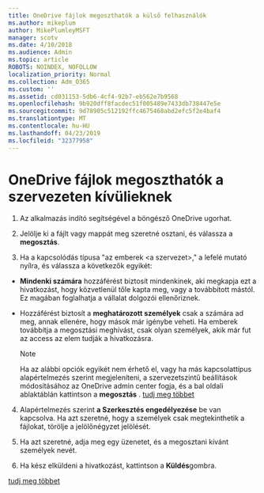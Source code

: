 ```yaml
---
title: OneDrive fájlok megoszthatók a külső felhasználók
ms.author: mikeplum
author: MikePlumleyMSFT
manager: scotv
ms.date: 4/10/2018
ms.audience: Admin
ms.topic: article
ROBOTS: NOINDEX, NOFOLLOW
localization_priority: Normal
ms.collection: Adm_O365
ms.custom: ''
ms.assetid: cd031153-5db6-4cf4-92b7-eb562e7b9568
ms.openlocfilehash: 9b920dff8facdec51f005489e7433db738447e5e
ms.sourcegitcommit: 9d78905c512192ffc4675468abd2efc5f2e4baf4
ms.translationtype: MT
ms.contentlocale: hu-HU
ms.lasthandoff: 04/23/2019
ms.locfileid: "32377958"
---
```

# <a name="share-files-in-onedrive-with-people-outside-your-organization"></a>OneDrive fájlok megoszthatók a szervezeten kívülieknek

1. Az alkalmazás indító segítségével a böngésző OneDrive ugorhat. 
    
2. Jelölje ki a fájlt vagy mappát meg szeretné osztani, és válassza a **megosztás**. 
    
3. Ha a kapcsolódás típusa "az emberek \<a szervezet\>," a lefelé mutató nyílra, és válassza a következők egyikét: 
    
  - **Mindenki számára** hozzáférést biztosít mindenkinek, aki megkapja ezt a hivatkozást, hogy közvetlenül tőle kapta meg, vagy a továbbított mástól. Ez magában foglalhatja a vállalat dolgozói ellenőriznek. 
    
  - Hozzáférést biztosít a **meghatározott személyek** csak a számára ad meg, annak ellenére, hogy mások már igénybe veheti. Ha emberek továbbítja a megosztási meghívást, csak olyan személyek, akik már fut az access az elem tudják a hivatkozásra. 
    
    > [!NOTE]
    > Ha az alábbi opciók egyikét nem érhető el, vagy ha más kapcsolattípus alapértelmezés szerint megjeleníteni, a szervezetszintű beállítások módosításához az OneDrive admin center fogja, és a bal oldali ablaktáblán kattintson a **megosztás** . [tudj meg többet](https://go.microsoft.com/fwlink/?linkid=871961)
  
4. Alapértelmezés szerint **a Szerkesztés engedélyezése** be van kapcsolva. Ha azt szeretné, hogy a személyek csak megtekinthetik a fájlokat, törölje a jelölőnégyzet jelölését. 
    
5. Ha azt szeretné, adja meg egy üzenetet, és a megosztani kívánt személyek nevét.
    
6. Ha kész elküldeni a hivatkozást, kattintson a **Küldés**gombra. 
    
[tudj meg többet](https://go.microsoft.com/fwlink/?linkid=871861)
  

